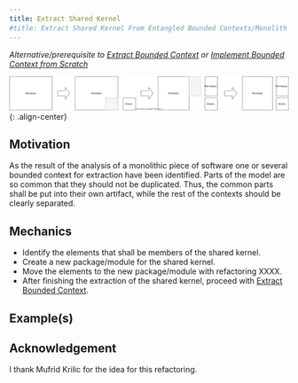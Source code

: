 ```yaml
---
title: Extract Shared Kernel
#title: Extract Shared Kernel From Entangled Bounded Contexts/Monolith
---
```


*Alternative/prerequisite to [Extract Bounded Context](XXXXXX) or [Implement Bounded Context from Scratch](XXX)*

![](../../images/domain-driven-refactorings/strategic/extract-shared-kernel.drawio.svg){: .align-center}

## Motivation

As the result of the analysis of a monolithic piece of software one or several bounded context for extraction have been identified. Parts of the model are so common that they should not be duplicated. Thus, the common parts shall be put into their own artifact, while the rest of the contexts should be clearly separated.

## Mechanics

- Identify the elements that shall be members of the shared kernel.
- Create a new package/module for the shared kernel.
- Move the elements to the new package/module with refactoring XXXX.
- After finishing the extraction of the shared kernel, proceed with [Extract Bounded Context](XXXXXX).

## Example(s)

## Acknowledgement

I thank Mufrid Krilic for the idea for this refactoring.
